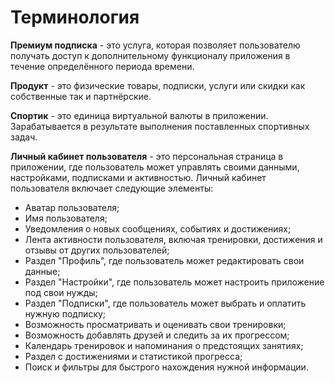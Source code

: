 # Терминология

**<span id="premium_subscription">Премиум подписка</span>** - это услуга, которая позволяет пользователю получать доступ к дополнительному функционалу приложения в течение определённого периода времени.

**<span id="product">Продукт</span>** - это физические товары, подписки, услуги или скидки как собственные так и партнёрские.

**<span id="sportick">Спортик</span>** - это единица виртуальной валюты в приложении. Зарабатывается в результате выполнения поставленных спортивных задач.

**<span id="user_lk">Личный кабинет пользователя</span>** - это персональная страница в приложении, где пользователь может управлять своими данными, настройками, подписками и активностью. Личный кабинет пользователя включает следующие элементы:

- Аватар пользователя;
- Имя пользователя;
- Уведомления о новых сообщениях, событиях и достижениях;
- Лента активности пользователя, включая тренировки, достижения и отзывы от других пользователей;
- Раздел "Профиль", где пользователь может редактировать свои данные;
- Раздел "Настройки", где пользователь может настроить приложение под свои нужды;
- Раздел "Подписки", где пользователь может выбрать и оплатить нужную подписку;
- Возможность просматривать и оценивать свои тренировки;
- Возможность добавлять друзей и следить за их прогрессом;
- Календарь тренировок и напоминания о предстоящих занятиях;
- Раздел с достижениями и статистикой прогресса;
- Поиск и фильтры для быстрого нахождения нужной информации.

